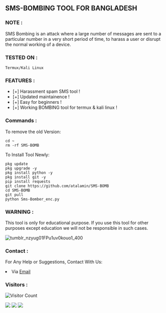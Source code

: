 

## SMS-BOMBING TOOL FOR BANGLADESH

### NOTE :
SMS Bombing is an attack where a large number of messages are sent to a particular number in a very short period of time, to harass a user or disrupt the normal working of a device.


### TESTED ON :

    Termux/Kali Linux


### FEATURES :
* [+] Harassment spam SMS tool !
* [+] Updated maintainence !
* [+] Easy for beginners !
* [+] Working BOMBING tool for termux & kali linux !

### Commands :
To remove the old Version:
``` shell script
cd ~
rm -rf SMS-BOMB
```
To Install Tool Newly:

``` shell script
pkg update
pkg upgrade -y
pkg install python -y
pkg install git -y
pip install requests
git clone https://github.com/atalamin/SMS-BOMB
cd SMS-BOMB
git pull 
python Sms-Bomber_enc.py
```

### WARNING :

This tool is only for educational purpose. If you use this tool for other purposes except education we will not be responsible in such cases.

![tumblr_nzyug01FPu1uv0kouo1_400](https://user-images.githubusercontent.com/107056647/216527573-6116b55e-a4e7-43c1-a2a5-aaa7577c672e.gif)


### Contact :
For Any Help or Suggestions, Contact With Us:
<li> Via <a href="mailto: www.atalamin188@gmail.com">Email</a>


### Visitors :

![Visitor Count](https://profile-counter.glitch.me/atalamin/count.svg)



<p align="left">
  <a href="https://github.com/atalamin" target="_blank"><img src="https://img.shields.io/badge/Github-atalamin-green?style=for-the-badge&logo=github"></a>
  <a href="https://www.instagram.com/skb.team.2022.10" target="_blank"><img src="https://img.shields.io/badge/IG-%40skb.team.2022-red?style=for-the-badge&logo=instagram"></a>
  <a href="https://www.facebook.com/Termux.User.Tera.Next.Pappa" target="_blank"><img src="https://img.shields.io/badge/Chat-Messenger-blue?style=for-the-badge&logo=messenger"></a>
</p>




  
  
  
  
